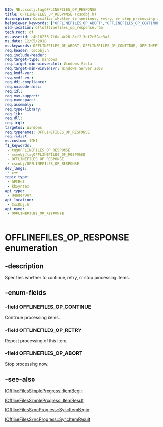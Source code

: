 ```yaml
---
UID: NE:cscobj.tagOFFLINEFILES_OP_RESPONSE
title: OFFLINEFILES_OP_RESPONSE (cscobj.h)
description: Specifies whether to continue, retry, or stop processing items.
helpviewer_keywords: ["OFFLINEFILES_OP_ABORT","OFFLINEFILES_OP_CONTINUE","OFFLINEFILES_OP_RESPONSE","OFFLINEFILES_OP_RESPONSE enumeration [Offline Files]","OFFLINEFILES_OP_RETRY","cscobj/OFFLINEFILES_OP_ABORT","cscobj/OFFLINEFILES_OP_CONTINUE","cscobj/OFFLINEFILES_OP_RESPONSE","cscobj/OFFLINEFILES_OP_RETRY","of.offlinefiles_op_response"]
old-location: of\offlinefiles_op_response.htm
tech.root: of
ms.assetid: a4b16256-7f6a-4e26-8cf2-3ef7c59ac3af
ms.date: 12/05/2018
ms.keywords: OFFLINEFILES_OP_ABORT, OFFLINEFILES_OP_CONTINUE, OFFLINEFILES_OP_RESPONSE, OFFLINEFILES_OP_RESPONSE enumeration [Offline Files], OFFLINEFILES_OP_RETRY, cscobj/OFFLINEFILES_OP_ABORT, cscobj/OFFLINEFILES_OP_CONTINUE, cscobj/OFFLINEFILES_OP_RESPONSE, cscobj/OFFLINEFILES_OP_RETRY, of.offlinefiles_op_response
req.header: cscobj.h
req.include-header: 
req.target-type: Windows
req.target-min-winverclnt: Windows Vista
req.target-min-winversvr: Windows Server 2008
req.kmdf-ver: 
req.umdf-ver: 
req.ddi-compliance: 
req.unicode-ansi: 
req.idl: 
req.max-support: 
req.namespace: 
req.assembly: 
req.type-library: 
req.lib: 
req.dll: 
req.irql: 
targetos: Windows
req.typenames: OFFLINEFILES_OP_RESPONSE
req.redist: 
ms.custom: 19H1
f1_keywords:
 - tagOFFLINEFILES_OP_RESPONSE
 - cscobj/tagOFFLINEFILES_OP_RESPONSE
 - OFFLINEFILES_OP_RESPONSE
 - cscobj/OFFLINEFILES_OP_RESPONSE
dev_langs:
 - c++
topic_type:
 - APIRef
 - kbSyntax
api_type:
 - HeaderDef
api_location:
 - CscObj.h
api_name:
 - OFFLINEFILES_OP_RESPONSE
---
```


# OFFLINEFILES_OP_RESPONSE enumeration


## -description

Specifies whether to continue, retry, or stop processing items.

## -enum-fields

### -field OFFLINEFILES_OP_CONTINUE

Continue processing items.

### -field OFFLINEFILES_OP_RETRY

Repeat processing of this item.

### -field OFFLINEFILES_OP_ABORT

Stop processing now.

## -see-also

<a href="/previous-versions/windows/desktop/api/cscobj/nf-cscobj-iofflinefilessimpleprogress-itembegin">IOfflineFilesSimpleProgress::ItemBegin</a>



<a href="/previous-versions/windows/desktop/api/cscobj/nf-cscobj-iofflinefilessimpleprogress-itemresult">IOfflineFilesSimpleProgress::ItemResult</a>



<a href="/previous-versions/windows/desktop/api/cscobj/nf-cscobj-iofflinefilessyncprogress-syncitembegin">IOfflineFilesSyncProgress::SyncItemBegin</a>



<a href="/previous-versions/windows/desktop/api/cscobj/nf-cscobj-iofflinefilessyncprogress-syncitemresult">IOfflineFilesSyncProgress::SyncItemResult</a>